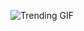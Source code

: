 
<!-- GIF_SECTION -->
![Trending GIF](https://media4.giphy.com/media/v1.Y2lkPThiYjIxNzcydXU1aXppa2NtaXNqOGlqYmZzOTNyNzRweGM1cXVtbjEyNXE4N2oxMSZlcD12MV9naWZzX3NlYXJjaCZjdD1n/wQAbcl6iDnawokpLj9/giphy.gif)
<!-- END_GIF_SECTION -->
